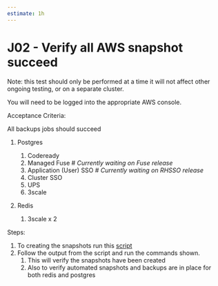 ```yaml
---
estimate: 1h
---
```


# J02 - Verify all AWS snapshot succeed

Note: this test should only be performed at a time it will not affect other ongoing testing, or on a separate cluster.

You will need to be logged into the appropriate AWS console.

Acceptance Criteria:

All backups jobs should succeed

1. Postgres

   1. Codeready
   2. Managed Fuse # _Currently waiting on Fuse release_
   3. Application (User) SSO # _Currently waiting on RHSSO release_
   4. Cluster SSO
   5. UPS
   6. 3scale

2. Redis
   1. 3scale x 2

Steps:

1. To creating the snapshots run this [script](https://gist.github.com/ciaranRoche/d98131d81b8150eb323215469d48bcb1)
2. Follow the output from the script and run the commands shown.
   1. This will verify the snapshots have been created
   2. Also to verify automated snapshots and backups are in place for both redis and postgres
